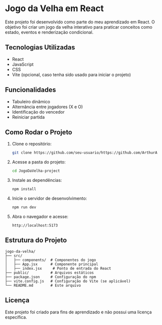 # Jogo da Velha em React

Este projeto foi desenvolvido como parte do meu aprendizado em React. O objetivo foi criar um jogo da velha interativo para praticar conceitos como estado, eventos e renderização condicional.

## Tecnologias Utilizadas

- React
- JavaScript
- CSS
- Vite (opcional, caso tenha sido usado para iniciar o projeto)

## Funcionalidades

- Tabuleiro dinâmico
- Alternância entre jogadores (X e O)
- Identificação do vencedor
- Reiniciar partida

## Como Rodar o Projeto

1. Clone o repositório:
   ```sh
   git clone https://github.com/seu-usuario/https://github.com/ArthurAndrad3/JogoDaVelha-project
   ```
2. Acesse a pasta do projeto:
   ```sh
   cd JogoDaVelha-project
   ```
3. Instale as dependências:
   ```sh
   npm install
   ```
4. Inicie o servidor de desenvolvimento:
   ```sh
   npm run dev
   ```
5. Abra o navegador e acesse:
   ```
   http://localhost:5173
   ```

## Estrutura do Projeto

```
jogo-da-velha/
├── src/
│   ├── components/  # Componentes do jogo
│   ├── App.jsx      # Componente principal
│   ├── index.jsx     # Ponto de entrada do React
├── public/          # Arquivos estáticos
├── package.json     # Configuração do npm
├── vite.config.js   # Configuração do Vite (se aplicável)
└── README.md        # Este arquivo
```

## Licença

Este projeto foi criado para fins de aprendizado e não possui uma licença específica.
